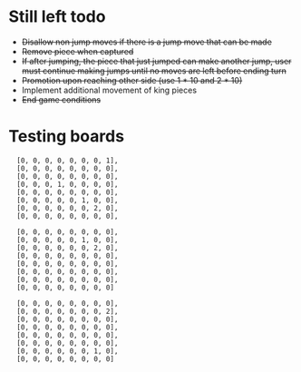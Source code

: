 
# Still left todo

- ~~Disallow non jump moves if there is a jump move that can be made~~
- ~~Remove piece when captured~~
- ~~If after jumping, the piece that just jumped can make another jump, user must continue making jumps until no moves are left before ending turn~~
- ~~Promotion upon reaching other side (use 1 * 10 and 2 * 10)~~
- Implement additional movement of king pieces
- ~~End game conditions~~

# Testing boards

      [0, 0, 0, 0, 0, 0, 0, 1],
      [0, 0, 0, 0, 0, 0, 0, 0],
      [0, 0, 0, 0, 0, 0, 0, 0],
      [0, 0, 0, 1, 0, 0, 0, 0],
      [0, 0, 0, 0, 0, 0, 0, 0],
      [0, 0, 0, 0, 0, 1, 0, 0],
      [0, 0, 0, 0, 0, 0, 2, 0],
      [0, 0, 0, 0, 0, 0, 0, 0],

      [0, 0, 0, 0, 0, 0, 0, 0],
      [0, 0, 0, 0, 0, 1, 0, 0],
      [0, 0, 0, 0, 0, 0, 2, 0],
      [0, 0, 0, 0, 0, 0, 0, 0],
      [0, 0, 0, 0, 0, 0, 0, 0],
      [0, 0, 0, 0, 0, 0, 0, 0],
      [0, 0, 0, 0, 0, 0, 0, 0],
      [0, 0, 0, 0, 0, 0, 0, 0]

      [0, 0, 0, 0, 0, 0, 0, 0],
      [0, 0, 0, 0, 0, 0, 0, 2],
      [0, 0, 0, 0, 0, 0, 0, 0],
      [0, 0, 0, 0, 0, 0, 0, 0],
      [0, 0, 0, 0, 0, 0, 0, 0],
      [0, 0, 0, 0, 0, 0, 0, 0],
      [0, 0, 0, 0, 0, 0, 1, 0],
      [0, 0, 0, 0, 0, 0, 0, 0]